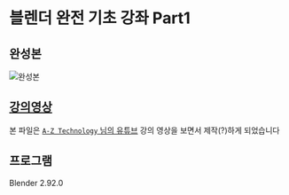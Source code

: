 # 블렌더 완전 기초 강좌 Part1

## 완성본
![완성본](https://user-images.githubusercontent.com/42382793/114299684-99087500-9af7-11eb-9c40-c60ebfe40ed7.png)

## [강의영상](https://youtu.be/7FPaJpwzdjU)

본 파일은 [`A-Z Technology` 님의 유튜브](https://www.youtube.com/channel/UCpp1xltFiMwO1BHTHwuS7UA) 강의 영상을 보면서 제작(?)하게 되었습니다

## 프로그램
Blender 2.92.0
